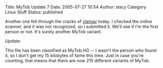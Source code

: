 Title: MyTob Update 7
Date: 2005-07-27 10:54
Author: slacy
Category: Linux Stuff
Status: published

Another one fell through the cracks of [clamav](http://clamav.net)
today. I checked the online scanner, and it was not recognized, so I
submitted it. We'll see if I'm the first person or not. It's surely
another MyTob variant.

*Update:*

This file has been classified as MyTob.HG -- I wasn't the person who
found it, so I don't get my 15 kilobytes of fame this time. Just in case
you're counting, that means that there are now 215 different variants of
MyTob.

